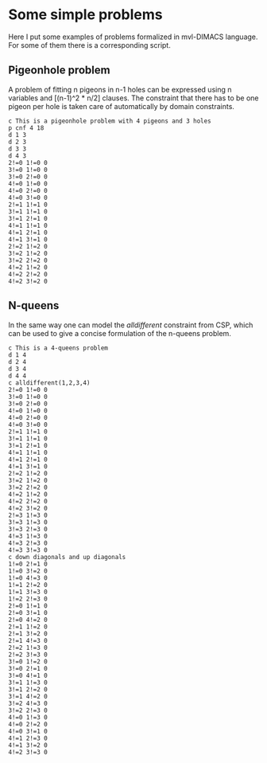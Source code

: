 # Some simple problems

Here I put some examples of problems formalized in mvl-DIMACS language. For some of them there is a corresponding script.

## Pigeonhole problem

A problem of fitting n pigeons in n-1 holes can be expressed using n variables and [(n-1)^2 * n/2] clauses. The constraint that there has to be one pigeon per hole is taken care of automatically by domain constraints.

```
c This is a pigeonhole problem with 4 pigeons and 3 holes
p cnf 4 18
d 1 3
d 2 3
d 3 3
d 4 3
2!=0 1!=0 0
3!=0 1!=0 0
3!=0 2!=0 0
4!=0 1!=0 0
4!=0 2!=0 0
4!=0 3!=0 0
2!=1 1!=1 0
3!=1 1!=1 0
3!=1 2!=1 0
4!=1 1!=1 0
4!=1 2!=1 0
4!=1 3!=1 0
2!=2 1!=2 0
3!=2 1!=2 0
3!=2 2!=2 0
4!=2 1!=2 0
4!=2 2!=2 0
4!=2 3!=2 0
```

## N-queens

In the same way one can model the *alldifferent* constraint from CSP, which can be used to give a concise formulation of the n-queens problem.

```
c This is a 4-queens problem
d 1 4
d 2 4
d 3 4
d 4 4
c alldifferent(1,2,3,4)
2!=0 1!=0 0
3!=0 1!=0 0
3!=0 2!=0 0
4!=0 1!=0 0
4!=0 2!=0 0
4!=0 3!=0 0
2!=1 1!=1 0
3!=1 1!=1 0
3!=1 2!=1 0
4!=1 1!=1 0
4!=1 2!=1 0
4!=1 3!=1 0
2!=2 1!=2 0
3!=2 1!=2 0
3!=2 2!=2 0
4!=2 1!=2 0
4!=2 2!=2 0
4!=2 3!=2 0
2!=3 1!=3 0
3!=3 1!=3 0
3!=3 2!=3 0
4!=3 1!=3 0
4!=3 2!=3 0
4!=3 3!=3 0
c down diagonals and up diagonals
1!=0 2!=1 0
1!=0 3!=2 0
1!=0 4!=3 0
1!=1 2!=2 0
1!=1 3!=3 0
1!=2 2!=3 0
2!=0 1!=1 0
2!=0 3!=1 0
2!=0 4!=2 0
2!=1 1!=2 0
2!=1 3!=2 0
2!=1 4!=3 0
2!=2 1!=3 0
2!=2 3!=3 0
3!=0 1!=2 0
3!=0 2!=1 0
3!=0 4!=1 0
3!=1 1!=3 0
3!=1 2!=2 0
3!=1 4!=2 0
3!=2 4!=3 0
3!=2 2!=3 0
4!=0 1!=3 0
4!=0 2!=2 0
4!=0 3!=1 0
4!=1 2!=3 0
4!=1 3!=2 0
4!=2 3!=3 0

```
